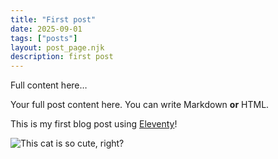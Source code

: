 ```yaml
---
title: "First post"
date: 2025-09-01
tags: ["posts"]  
layout: post_page.njk
description: first post
---
```

Full content here…


Your full post content here. You can write Markdown **or** HTML.

This is my first blog post using [Eleventy](https://www.11ty.dev/)!

![This cat is so cute, right?](../images/cat.jpg)
